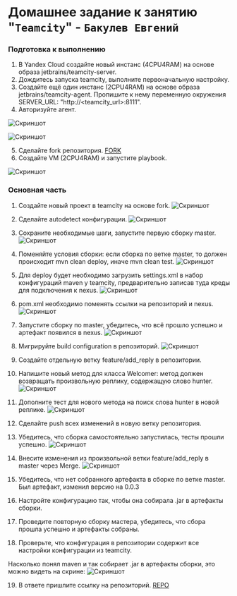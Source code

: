# Домашнее задание к занятию "`Teamcity`" - `Бакулев Евгений`

### Подготовка к выполнению

1. В Yandex Cloud создайте новый инстанс (4CPU4RAM) на основе образа jetbrains/teamcity-server.
2. Дождитесь запуска teamcity, выполните первоначальную настройку.
3. Создайте ещё один инстанс (2CPU4RAM) на основе образа jetbrains/teamcity-agent. Пропишите к нему переменную окружения SERVER_URL: "http://<teamcity_url>:8111".
4. Авторизуйте агент.

![Скриншот](https://github.com/garrkiss/teamcity/blob/main/img/%D0%9F%D0%BE%D0%B4%D0%B3%D0%BE%D1%82%D0%BE%D0%B2%D0%BA%D0%B0/%D0%92%D0%B8%D1%80%D1%82%D1%83%D0%B0%D0%BB%D0%BA%D0%B8.png)

![Скриншот](https://github.com/garrkiss/teamcity/blob/main/img/%D0%9F%D0%BE%D0%B4%D0%B3%D0%BE%D1%82%D0%BE%D0%B2%D0%BA%D0%B0/a%D0%B3%D0%B5%D0%BD%D1%82.png)

5. Сделайте fork репозитория. [FORK](https://github.com/garrkiss/example-teamcity)
6. Создайте VM (2CPU4RAM) и запустите playbook.

![Скриншот](https://github.com/garrkiss/teamcity/blob/main/img/%D0%9F%D0%BE%D0%B4%D0%B3%D0%BE%D1%82%D0%BE%D0%B2%D0%BA%D0%B0/ansible.png)


### Основная часть

1. Создайте новый проект в teamcity на основе fork.
![Скриншот](https://github.com/garrkiss/teamcity/blob/main/img/Project.png)

2. Сделайте autodetect конфигурации.
![Скриншот](https://github.com/garrkiss/teamcity/blob/main/img/autodetect.png)

3. Сохраните необходимые шаги, запустите первую сборку master.
![Скриншот](https://github.com/garrkiss/teamcity/blob/main/img/masterrun.png)

4. Поменяйте условия сборки: если сборка по ветке master, то должен происходит mvn clean deploy, иначе mvn clean test.
![Скриншот](https://github.com/garrkiss/teamcity/blob/main/img/testdeploy.png)

5. Для deploy будет необходимо загрузить settings.xml в набор конфигураций maven у teamcity, предварительно записав туда креды для подключения к nexus.
![Скриншот](https://github.com/garrkiss/teamcity/blob/main/img/settings.png)

6. pom.xml необходимо поменять ссылки на репозиторий и nexus.
![Скриншот](https://github.com/garrkiss/teamcity/blob/main/img/nexus.png)

7. Запустите сборку по master, убедитесь, что всё прошло успешно и артефакт появился в nexus.
![Скриншот](https://github.com/garrkiss/teamcity/blob/main/img/plaindoll02.png)   

8. Мигрируйте build configuration в репозиторий.
![Скриншот](https://github.com/garrkiss/teamcity/blob/main/img/migration.png)   

9.  Создайте отдельную ветку feature/add_reply в репозитории.
10. Напишите новый метод для класса Welcomer: метод должен возвращать произвольную реплику, содержащую слово hunter.
![Скриншот](https://github.com/garrkiss/teamcity/blob/main/img/huntermain.png)   

11. Дополните тест для нового метода на поиск слова hunter в новой реплике.
![Скриншот](https://github.com/garrkiss/teamcity/blob/main/img/huntertest.png)  

12. Сделайте push всех изменений в новую ветку репозитория.
13.  Убедитесь, что сборка самостоятельно запустилась, тесты прошли успешно.
![Скриншот](https://github.com/garrkiss/teamcity/blob/main/img/runaddreply.png)

14.  Внесите изменения из произвольной ветки feature/add_reply в master через Merge.
![Скриншот](https://github.com/garrkiss/teamcity/blob/main/img/merge.png)

15.  Убедитесь, что нет собранного артефакта в сборке по ветке master. Был артефакт, изменил версию на 0.0.3

16.  Настройте конфигурацию так, чтобы она собирала .jar в артефакты сборки.
17.  Проведите повторную сборку мастера, убедитесь, что сбора прошла успешно и артефакты собраны.
18.  Проверьте, что конфигурация в репозитории содержит все настройки конфигурации из teamcity.

Насколько понял maven и так собирает .jar в артефакты сборки, это можно видеть на скрине:
![Скриншот](https://github.com/garrkiss/teamcity/blob/main/img/jar.png)

19.   В ответе пришлите ссылку на репозиторий. [REPO](https://github.com/garrkiss/example-teamcity)

